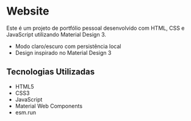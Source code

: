 # Website

Este é um projeto de portfólio pessoal desenvolvido com HTML, CSS e JavaScript utilizando Material Design 3.

- Modo claro/escuro com persistência local
- Design inspirado no Material Design 3

## Tecnologias Utilizadas
- HTML5
- CSS3
- JavaScript
- Material Web Components
- esm.run
